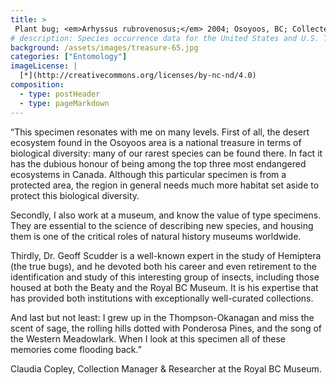 ```yaml
---
title: >
 Plant bug; <em>Arhyssus rubrovenosus;</em> 2004; Osoyoos, BC; Collected by GGE Scudder
# description: Species occurrence data for the United States and U.S. Territories.
background: /assets/images/treasure-65.jpg
categories: ["Entomology"]
imageLicense: |
  [*](http://creativecommons.org/licenses/by-nc-nd/4.0)
composition:
  - type: postHeader
  - type: pageMarkdown
---
```


“This specimen resonates with me on many levels. First of all, the desert ecosystem found in the Osoyoos area is a national treasure in terms of biological diversity: many of our rarest species can be found there. In fact it has the dubious honour of being among the top three most endangered ecosystems in Canada. Although this particular specimen is from a protected area, the region in general needs much more habitat set aside to protect this biological diversity.

Secondly, I also work at a museum, and know the value of type specimens. They are essential to the science of describing new species, and housing them is one of the critical roles of natural history museums worldwide.

Thirdly, Dr. Geoff Scudder is a well-known expert in the study of Hemiptera (the true bugs), and he devoted both his career and even retirement to the identification and study of this interesting group of insects, including those housed at both the Beaty and the Royal BC Museum. It is his expertise that has provided both institutions with exceptionally well-curated collections.

And last but not least: I grew up in the Thompson-Okanagan and miss the scent of sage, the rolling hills dotted with Ponderosa Pines, and the song of the Western Meadowlark. When I look at this specimen all of these memories come flooding back.”

Claudia Copley, Collection Manager & Researcher at the Royal BC Museum.